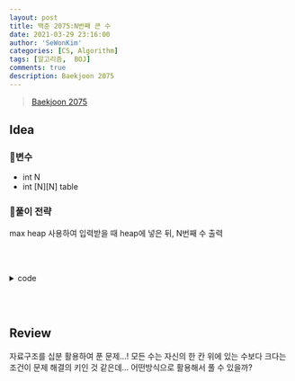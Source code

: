 ```yaml
---
layout: post
title: 백준 2075:N번째 큰 수
date: 2021-03-29 23:16:00
author: 'SeWonKim'
categories: [CS, Algorithm]
tags: [알고리즘,  BOJ]
comments: true
description: Baekjoon 2075
---
```


> [Baekjoon 2075](https://www.acmicpc.net/problem/2075)

## Idea

### 🥚변수

- int N 
- int [N][N] table 

### 🍳풀이 전략

max heap 사용하여 입력받을 때 heap에 넣은 뒤, N번째 수 출력

&nbsp;  
&nbsp;


<details>
<summary>code</summary>
<div markdown="1">

```java
import java.io.BufferedReader;
import java.io.InputStreamReader;
import java.util.Collections;
import java.util.PriorityQueue;
import java.util.StringTokenizer;

public class Main {
    public static void main(String[] args) throws Exception {
        BufferedReader br = new BufferedReader(new InputStreamReader(System.in));
        StringTokenizer st = null;
        int N = Integer.parseInt(br.readLine());
        PriorityQueue<Integer> pq = new PriorityQueue<>(Collections.reverseOrder());

        for (int i = 0; i < N; i++) {
            st = new StringTokenizer(br.readLine(), " ");
            for (int j = 0; j < N; j++) {
                pq.add(Integer.parseInt(st.nextToken()));
            }
        }

        for (int i = 0; i < N - 1; i++) {
            pq.poll();
        }

        System.out.println(pq.peek());
    }
}
```

</div>
</details>

&nbsp;  
&nbsp;

## Review

자료구조를 십분 활용하여 푼 문제...! 모든 수는 자신의 한 칸 위에 있는 수보다 크다는 조건이 문제 해결의 키인 것 같은데... 어떤방식으로 활용해서 풀 수 있을까?

&nbsp;  
&nbsp;
